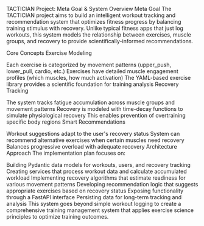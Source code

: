 TACTICIAN Project: Meta Goal & System Overview
Meta Goal
The TACTICIAN project aims to build an intelligent workout tracking and recommendation system that optimizes fitness progress by balancing training stimulus with recovery. Unlike typical fitness apps that just log workouts, this system models the relationship between exercises, muscle groups, and recovery to provide scientifically-informed recommendations.

Core Concepts
Exercise Modeling

Each exercise is categorized by movement patterns (upper_push, lower_pull, cardio, etc.)
Exercises have detailed muscle engagement profiles (which muscles, how much activation)
The YAML-based exercise library provides a scientific foundation for training analysis
Recovery Tracking

The system tracks fatigue accumulation across muscle groups and movement patterns
Recovery is modeled with time-decay functions to simulate physiological recovery
This enables prevention of overtraining specific body regions
Smart Recommendations

Workout suggestions adapt to the user's recovery status
System can recommend alternative exercises when certain muscles need recovery
Balances progressive overload with adequate recovery
Architecture Approach
The implementation plan focuses on:

Building Pydantic data models for workouts, users, and recovery tracking
Creating services that process workout data and calculate accumulated workload
Implementing recovery algorithms that estimate readiness for various movement patterns
Developing recommendation logic that suggests appropriate exercises based on recovery status
Exposing functionality through a FastAPI interface
Persisting data for long-term tracking and analysis
This system goes beyond simple workout logging to create a comprehensive training management system that applies exercise science principles to optimize training outcomes.